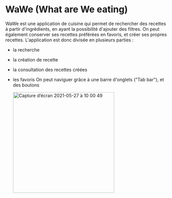 # WaWe (What are We eating)

WaWe est une application de cuisine qui permet de rechercher des recettes à partir d'ingrédients, en ayant la possibilité d'ajouter des filtres.
On peut également conserver ses recettes préférées en favoris, et créer ses propres recettes.
L'application est donc divisée en plusieurs parties : 
 - la recherche 
 - la création de recette
 - la consultation des recettes créées
 - les favoris
On peut naviguer grâce à une barre d'onglets ("Tab bar"), et des boutons

   <img width="315" alt="Capture d’écran 2021-05-27 à 10 00 49" src="https://user-images.githubusercontent.com/57671772/119814462-b7c99c00-beea-11eb-8931-25a4cac30150.png">





